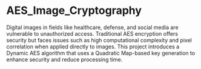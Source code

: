 # AES_Image_Cryptography
Digital images in fields like healthcare, defense, and social media are vulnerable to unauthorized access.
Traditional AES encryption offers security but faces issues such as high computational complexity and pixel correlation when applied directly to images.
This project introduces a Dynamic AES algorithm that uses a Quadratic Map-based key generation to enhance security and reduce processing time.
